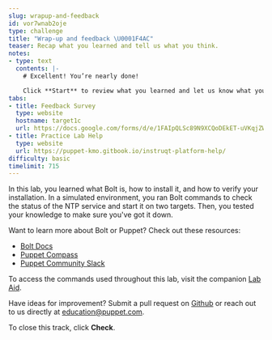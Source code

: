 ```yaml
---
slug: wrapup-and-feedback
id: vor7wnab2oje
type: challenge
title: "Wrap-up and feedback \U0001F4AC"
teaser: Recap what you learned and tell us what you think.
notes:
- type: text
  contents: |-
    # Excellent! You’re nearly done!

    Click **Start** to review what you learned and let us know what you thought of this track.
tabs:
- title: Feedback Survey
  type: website
  hostname: target1c
  url: https://docs.google.com/forms/d/e/1FAIpQLSc89N9XCQoDEkET-uVKqjZWGnqMw0IbzZeeuuCKcoQk5oXr0g/viewform?embedded=true
- title: Practice Lab Help
  type: website
  url: https://puppet-kmo.gitbook.io/instruqt-platform-help/
difficulty: basic
timelimit: 715
---
```

In this lab, you learned what Bolt is, how to install it, and how to verify your installation. In a simulated environment, you ran Bolt commands to check the status of the NTP service and start it on two targets. Then, you tested your knowledge to make sure you've got it down.

Want to learn more about Bolt or Puppet? Check out these resources:
- [Bolt Docs](https://puppet.com/docs/bolt/latest/bolt.html)
- [Puppet Compass](https://learn.puppet.com/)
- [Puppet Community Slack](https://slack.puppet.com/)

To access the commands used throughout this lab, visit the companion [Lab Aid](https://puppet-kmo.gitbook.io/not-tutorials/-MZKPjwKRKKFuXxxy7ge/).

Have ideas for improvement? Submit a pull request on [Github](https://github.com/puppetlabs/puppet-practice-labs/tree/main/install-bolt-on-linux) or reach out to us directly at <a href="mailto:education@puppet.com">education@puppet.com</a>.

To close this track, click **Check**.